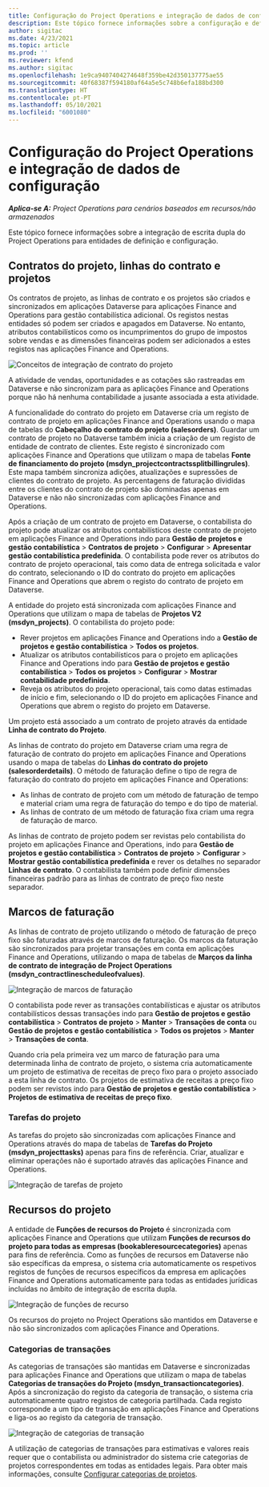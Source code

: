 ```yaml
---
title: Configuração do Project Operations e integração de dados de configuração
description: Este tópico fornece informações sobre a configuração e definição de mapas de escrita dupla do Project Operations.
author: sigitac
ms.date: 4/23/2021
ms.topic: article
ms.prod: ''
ms.reviewer: kfend
ms.author: sigitac
ms.openlocfilehash: 1e9ca9407404274648f359be42d350137775ae55
ms.sourcegitcommit: 40f68387f594180af64a5e5c748b6efa188bd300
ms.translationtype: HT
ms.contentlocale: pt-PT
ms.lasthandoff: 05/10/2021
ms.locfileid: "6001080"
---
```

# <a name="project-operations-setup-and-configuration-data-integration"></a>Configuração do Project Operations e integração de dados de configuração

_**Aplica-se A:** Project Operations para cenários baseados em recursos/não armazenados_

Este tópico fornece informações sobre a integração de escrita dupla do Project Operations para entidades de definição e configuração.

## <a name="project-contracts-contract-lines-and-projects"></a>Contratos do projeto, linhas do contrato e projetos

Os contratos de projeto, as linhas de contrato e os projetos são criados e sincronizados em aplicações Dataverse para aplicações Finance and Operations para gestão contabilística adicional. Os registos nestas entidades só podem ser criados e apagados em Dataverse. No entanto, atributos contabilísticos como os incumprimentos do grupo de impostos sobre vendas e as dimensões financeiras podem ser adicionados a estes registos nas aplicações Finance and Operations.

  ![Conceitos de integração de contrato do projeto](./media/1ProjectContract.jpg)

A atividade de vendas, oportunidades e as cotações são rastreadas em Dataverse e não sincronizam para as aplicações Finance and Operations porque não há nenhuma contabilidade a jusante associada a esta atividade.

A funcionalidade do contrato do projeto em Dataverse cria um registo de contrato de projeto em aplicações Finance and Operations usando o mapa de tabelas do **Cabeçalho do contrato do projeto (salesorders)**. Guardar um contrato de projeto no Dataverse também inicia a criação de um registo de entidade de contrato de clientes. Este registo é sincronizado com aplicações Finance and Operations que utilizam o mapa de tabelas **Fonte de financiamento do projeto (msdyn\_projectcontractssplitbillingrules)**. Este mapa também sincroniza adições, atualizações e supressões de clientes do contrato de projeto. As percentagens de faturação divididas entre os clientes do contrato de projeto são dominadas apenas em Dataverse e não não sincronizadas com aplicações Finance and Operations.

Após a criação de um contrato de projeto em Dataverse, o contabilista do projeto pode atualizar os atributos contabilísticos deste contrato de projeto em aplicações Finance and Operations indo para **Gestão de projetos e gestão contabilística** > **Contratos de projeto** > **Configurar** > **Apresentar gestão contabilística predefinida**. O contabilista pode rever os atributos do contrato de projeto operacional, tais como data de entrega solicitada e valor do contrato, selecionando o ID do contrato do projeto em aplicações Finance and Operations que abrem o registo do contrato de projeto em Dataverse.

A entidade do projeto está sincronizada com aplicações Finance and Operations que utilizam o mapa de tabelas de **Projetos V2 (msdyn\_projects)**. O contabilista do projeto pode:

  - Rever projetos em aplicações Finance and Operations indo a **Gestão de projetos e gestão contabilística** > **Todos os projetos**. 
  - Atualizar os atributos contabilísticos para o projeto em aplicações Finance and Operations indo para **Gestão de projetos e gestão contabilística** > **Todos os projetos** > **Configurar** > **Mostrar contabilidade predefinida**.  
  - Reveja os atributos do projeto operacional, tais como datas estimadas de início e fim, selecionando o ID do projeto em aplicações Finance and Operations que abrem o registo do projeto em Dataverse.

Um projeto está associado a um contrato de projeto através da entidade **Linha de contrato do Projeto**.

As linhas de contrato do projeto em Dataverse criam uma regra de faturação de contrato do projeto em aplicações Finance and Operations usando o mapa de tabelas do **Linhas do contrato do projeto (salesorderdetails)**. O método de faturação define o tipo de regra de faturação do contrato do projeto em aplicações Finance and Operations:

  - As linhas de contrato de projeto com um método de faturação de tempo e material criam uma regra de faturação do tempo e do tipo de material.
  - As linhas de contrato de um método de faturação fixa criam uma regra de faturação de marco.

As linhas de contrato de projeto podem ser revistas pelo contabilista do projeto em aplicações Finance and Operations, indo para **Gestão de projetos e gestão contabilística** > **Contratos de projeto** > **Configurar** > **Mostrar gestão contabilística predefinida** e rever os detalhes no separador **Linhas de contrato**. O contabilista também pode definir dimensões financeiras padrão para as linhas de contrato de preço fixo neste separador.

## <a name="billing-milestones"></a>Marcos de faturação

As linhas de contrato de projeto utilizando o método de faturação de preço fixo são faturadas através de marcos de faturação. Os marcos da faturação são sincronizados para projetar transações em conta em aplicações Finance and Operations, utilizando o mapa de tabelas de **Marços da linha de contrato de integração de Project Operations (msdyn\_contractlinescheduleofvalues)**.

  ![Integração de marcos de faturação](./media/2Milestones.jpg)

O contabilista pode rever as transações contabilísticas e ajustar os atributos contabilísticos dessas transações indo para **Gestão de projetos e gestão contabilística** > **Contratos de projeto** > **Manter** > **Transações de conta** ou **Gestão de projetos e gestão contabilística** > **Todos os projetos** > **Manter** > **Transações de conta**.

Quando cria pela primeira vez um marco de faturação para uma determinada linha de contrato de projeto, o sistema cria automaticamente um projeto de estimativa de receitas de preço fixo para o projeto associado a esta linha de contrato. Os projetos de estimativa de receitas a preço fixo podem ser revistos indo para **Gestão de projetos e gestão contabilística** > **Projetos de estimativa de receitas de preço fixo**.

### <a name="project-tasks"></a>Tarefas do projeto

As tarefas do projeto são sincronizadas com aplicações Finance and Operations através do mapa de tabelas de **Tarefas do Projeto (msdyn\_projecttasks)** apenas para fins de referência. Criar, atualizar e eliminar operações não é suportado através das aplicações Finance and Operations.

  ![Integração de tarefas de projeto](./media/3Tasks.jpg)

## <a name="project-resources"></a>Recursos do projeto

A entidade de **Funções de recursos do Projeto** é sincronizada com aplicações Finance and Operations que utilizam **Funções de recursos do projeto para todas as empresas (bookableresourcecategories)** apenas para fins de referência. Como as funções de recursos em Dataverse não são específicas da empresa, o sistema cria automaticamente os respetivos registos de funções de recursos específicos da empresa em aplicações Finance and Operations automaticamente para todas as entidades jurídicas incluídas no âmbito de integração de escrita dupla.

![Integração de funções de recurso](./media/5Resources.jpg)

Os recursos do projeto no Project Operations são mantidos em Dataverse e não são sincronizados com aplicações Finance and Operations.

### <a name="transaction-categories"></a>Categorias de transações

As categorias de transações são mantidas em Dataverse e sincronizadas para aplicações Finance and Operations que utilizam o mapa de tabelas **Categorias de transações do Projeto (msdyn\_transactioncategories)**. Após a sincronização do registo da categoria de transação, o sistema cria automaticamente quatro registos de categoria partilhada. Cada registo corresponde a um tipo de transação em aplicações Finance and Operations e liga-os ao registo da categoria de transação.

![Integração de categorias de transação](./media/4TransactionCategories.jpg)

A utilização de categorias de transações para estimativas e valores reais requer que o contabilista ou administrador do sistema crie categorias de projetos correspondentes em todas as entidades legais. Para obter mais informações, consulte [Configurar categorias de projetos](../project-accounting/configure-project-categories.md).
